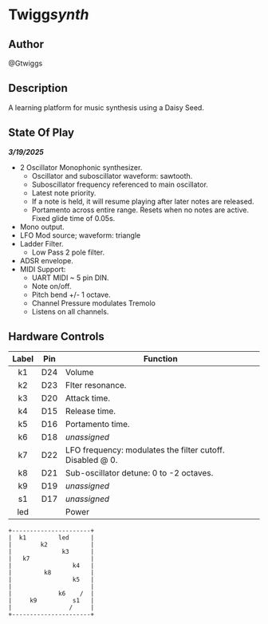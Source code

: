 # Twigg*synth*

## Author

@Gtwiggs

## Description

A learning platform for music synthesis using a Daisy Seed.

## State Of Play

**_3/19/2025_**

-   2 Oscillator Monophonic synthesizer.
    -   Oscillator and suboscillator waveform: sawtooth.
    -   Suboscillator frequency referenced to main oscillator.
    -   Latest note priority.
    -   If a note is held, it will resume playing after later notes are released.
    -   Portamento across entire range. Resets when no notes are active. Fixed glide time of 0.05s.
-   Mono output.
-   LFO Mod source; waveform: triangle
-   Ladder Filter.
    -   Low Pass 2 pole filter.
-   ADSR envelope.
-   MIDI Support:
    -   UART MIDI ~ 5 pin DIN.
    -   Note on/off.
    -   Pitch bend +/- 1 octave.
    -   Channel Pressure modulates Tremolo
    -   Listens on all channels.

## Hardware Controls

| Label | Pin | Function                                                  |
| :---: | :-: | --------------------------------------------------------- |
|  k1   | D24 | Volume                                                    |
|  k2   | D23 | Flter resonance.                                          |
|  k3   | D20 | Attack time.                                              |
|  k4   | D15 | Release time.                                             |
|  k5   | D16 | Portamento time.                                          |
|  k6   | D18 | _unassigned_                                              |
|  k7   | D22 | LFO frequency: modulates the filter cutoff. Disabled @ 0. |
|  k8   | D21 | Sub-oscillator detune: 0 to -2 octaves.                   |
|  k9   | D19 | _unassigned_                                              |
|  s1   | D17 | _unassigned_                                              |
|  led  |     | Power                                                     |

```
+----------------------+
|  k1         led      |
|        k2            |
|              k3      |
|   k7                 |
|                 k4   |
|         k8           |
|                 k5   |
|                      |
|             k6    /  |
|     k9          s1   |
|                /     |
+----------------------+
```

